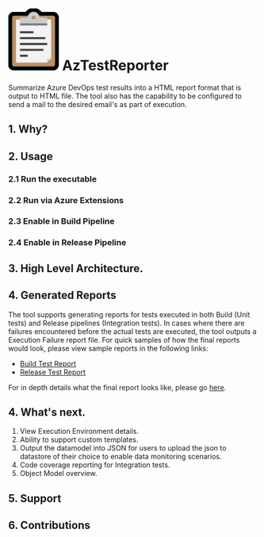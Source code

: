 # ![Logo](AzTestReporter/docs/Media/logo.png) AzTestReporter
Summarize Azure DevOps test results into a HTML report format that is output to HTML file. The tool also has the capability to be configured to send a mail to the desired email's as part of execution.

## 1. Why?

## 2. Usage

### 2.1 Run the executable

### 2.2 Run via Azure Extensions

### 2.3 Enable in Build Pipeline

### 2.4 Enable in Release Pipeline

## 3. High Level Architecture.

## 4. Generated Reports
The tool supports generating reports for tests executed in both Build (Unit tests) and Release pipelines (Integration tests). In cases where there are failures encountered before the actual tests are executed, the tool outputs a Execution Failure report file. For quick samples of how the final reports would look, please view sample reports in the following links:

- [Build Test Report](AzTestReporter/docs/UnitTestResults-Example-TestExecutionReport.html)
- [Release Test Report](AzTestReporter/docs/)

For in depth details what the final report looks like, please go [here](AzTestReporter/docs/ReportDetails.md).


## 4. What's next.

1. View Execution Environment details.
2. Ability to support custom templates.
3. Output the datamodel into JSON for users to upload the json to datastore of their choice to enable data monitoring scenarios.
4. Code coverage reporting for Integration tests.
5. Object Model overview.

## 5. Support

## 6. Contributions
